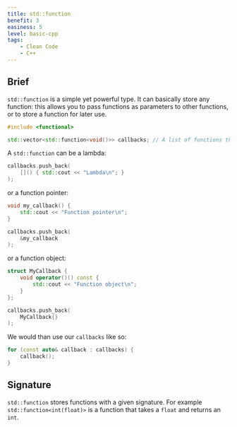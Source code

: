 ```yaml
---
title: std::function
benefit: 3
easiness: 5
level: basic-cpp
tags:
    - Clean Code
    - C++
---
```


## Brief

`std::function` is a simple yet powerful type. It can basically store any function: this allows you to pass functions as parameters to other functions, or to store a function for later use.

```cpp
#include <functional>

std::vector<std::function<void()>> callbacks; // A list of functions that we will call when some special event happens.
```

A `std::function` can be a lambda:

```cpp
callbacks.push_back(
    []() { std::cout << "Lambda\n"; }
);
```

or a function pointer:

```cpp
void my_callback() {
    std::cout << "Function pointer\n";
}

callbacks.push_back(
    &my_callback
);
```

or a function object:

```cpp
struct MyCallback {
    void operator()() const {
        std::cout << "Function object\n";
    }
};

callbacks.push_back(
    MyCallback{}
);
```

We would than use our `callbacks` like so:

```cpp
for (const auto& callback : callbacks) {
    callback();
}
```

## Signature

`std::function` stores functions with a given signature. For example `std::function<int(float)>` is a function that takes a `float` and returns an `int`.
